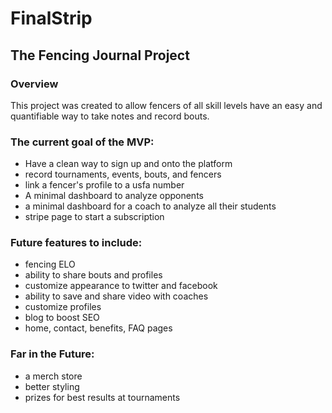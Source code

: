 # FinalStrip
## The Fencing Journal Project

### Overview

This project was created to allow fencers of all skill levels have an easy and quantifiable way to take notes and record bouts.


### The current goal of the MVP:

* Have a clean way to sign up and onto the platform
* record tournaments, events, bouts, and fencers
* link a fencer's profile to a usfa number
* A minimal dashboard to analyze opponents
* a minimal dashboard for a coach to analyze all their students
* stripe page to start a subscription


### Future features to include:

* fencing ELO
* ability to share bouts and profiles
* customize appearance to twitter and facebook
* ability to save and share video with coaches
* customize profiles
* blog to boost SEO
* home, contact, benefits, FAQ pages


### Far in the Future:
* a merch store
* better styling
* prizes for best results at tournaments

